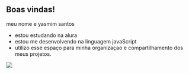 ## Boas vindas!

meu nome e yasmim santos  

- estou estudando na alura 
- estou me desenvolvendo na linguagem javaScript
- utilizo esse espaço para minha organizaçao e compartilhamento dos meus projetos.

![](https://media1.tenor.com/m/LLTYGBtru5kAAAAC/mila-stauffer-whatever.gif)
